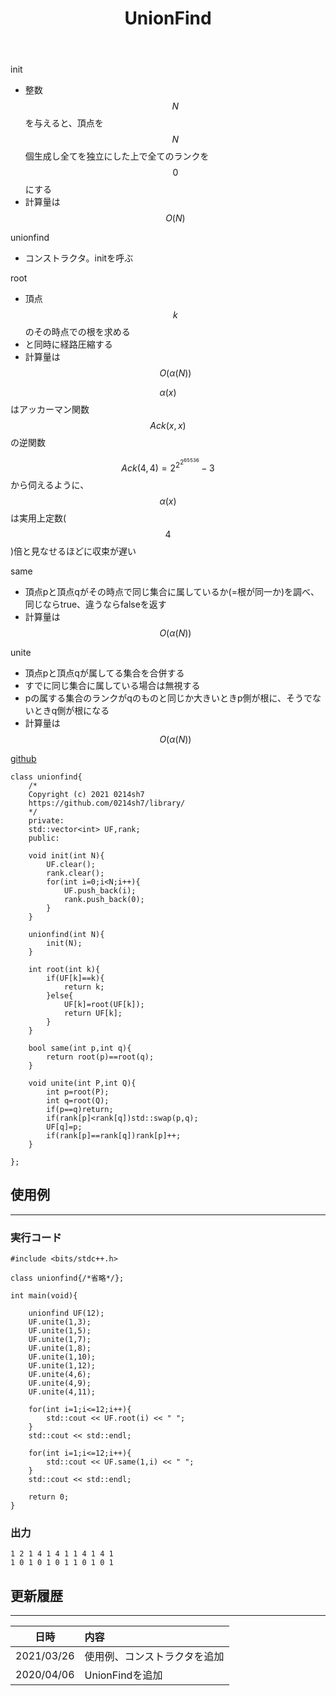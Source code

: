 ﻿---
title: "UnionFind"
permalink: /posts/unionfind
writer: 0214sh7
layout: library
---

init
- 整数$$N$$を与えると、頂点を$$N$$個生成し全てを独立にした上で全てのランクを$$0$$にする
- 計算量は$$Ο(N)$$

unionfind
- コンストラクタ。initを呼ぶ

root
- 頂点$$k$$のその時点での根を求める
- と同時に経路圧縮する
- 計算量は$$Ο(\alpha (N))$$

$$α(x)$$はアッカーマン関数$$Ack(x,x)$$の逆関数

$$Ack(4,4)=2^{2^{2^{65536}}}-3$$から伺えるように、$$\alpha (x)$$は実用上定数($$4$$)倍と見なせるほどに収束が遅い

same
- 頂点pと頂点qがその時点で同じ集合に属しているか(=根が同一か)を調べ、同じならtrue、違うならfalseを返す
- 計算量は$$Ο(\alpha (N))$$

unite
- 頂点pと頂点qが属してる集合を合併する
- すでに同じ集合に属している場合は無視する
- pの属する集合のランクがqのものと同じか大きいときp側が根に、そうでないときq側が根になる
- 計算量は$$Ο(\alpha (N))$$

[github](https://github.com/0214sh7/procon-library/blob/master/data%20structure/union%20find.cpp)

```
class unionfind{
    /*
    Copyright (c) 2021 0214sh7
    https://github.com/0214sh7/library/
    */
    private:
    std::vector<int> UF,rank;
    public:
    
    void init(int N){
        UF.clear();
        rank.clear();
        for(int i=0;i<N;i++){
            UF.push_back(i);
            rank.push_back(0);
        }
    }
    
    unionfind(int N){
        init(N);
    }
    
    int root(int k){
        if(UF[k]==k){
            return k;
        }else{
            UF[k]=root(UF[k]);
            return UF[k];
        }
    }
    
    bool same(int p,int q){
        return root(p)==root(q);
    }
    
    void unite(int P,int Q){
        int p=root(P);
        int q=root(Q);
        if(p==q)return;
        if(rank[p]<rank[q])std::swap(p,q);
        UF[q]=p;
        if(rank[p]==rank[q])rank[p]++;
    }
    
};
```


## 使用例
***

### 実行コード
```
#include <bits/stdc++.h>

class unionfind{/*省略*/};

int main(void){
    
    unionfind UF(12);
    UF.unite(1,3);
    UF.unite(1,5);
    UF.unite(1,7);
    UF.unite(1,8);
    UF.unite(1,10);
    UF.unite(1,12);
    UF.unite(4,6);
    UF.unite(4,9);
    UF.unite(4,11);
    
    for(int i=1;i<=12;i++){
        std::cout << UF.root(i) << " ";
    }
    std::cout << std::endl;
    
    for(int i=1;i<=12;i++){
        std::cout << UF.same(1,i) << " ";
    }
    std::cout << std::endl;
    
    return 0;
}
```

### 出力
```
1 2 1 4 1 4 1 1 4 1 4 1 
1 0 1 0 1 0 1 1 0 1 0 1 
```


## 更新履歴
***

| 日時 | 内容 |
| :---: | :--- |
| 2021/03/26 | 使用例、コンストラクタを追加 |
| 2020/04/06 | UnionFindを追加 |